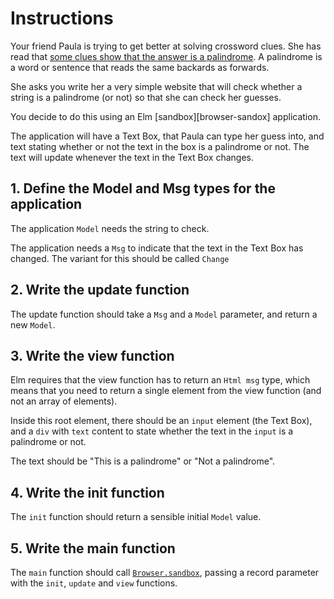 # Instructions

Your friend Paula is trying to get better at solving crossword clues. She has read that [some clues show that the answer is a palindrome][palindrome-crossword-clues].
A palindrome is a word or sentence that reads the same backards as forwards.

She asks you write her a very simple website that will check whether a string is a palindrome (or not) so that she can check her guesses.

You decide to do this using an Elm [sandbox][browser-sandox] application.

The application will have a Text Box, that Paula can type her guess into, and text stating whether or not the text in the box is a palindrome or not.
The text will update whenever the text in the Text Box changes.

## 1. Define the Model and Msg types for the application

The application `Model` needs the string to check.

The application needs a `Msg` to indicate that the text in the Text Box has changed.
The variant for this should be called `Change`

## 2. Write the update function

The update function should take a `Msg` and a `Model` parameter, and return a new `Model`.

## 3. Write the view function

Elm requires that the view function has to return an `Html msg` type, which means that you need to return a single element from the view function (and not an  array of elements).

Inside this root element, there should be an `input` element (the Text Box), and a `div` with `text` content to state whether the text in the `input` is a palindrome or not.

The text should be "This is a palindrome" or "Not a palindrome".

## 4. Write the init function

The `init` function should return a sensible initial `Model` value.

## 5. Write the main function

The `main` function should call [`Browser.sandbox`][browser-sandbox], passing a record parameter with the `init`, `update` and `view` functions.

[palindrome-crossword-clues]: https://www.theguardian.com/crosswords/crossword-blog/2012/nov/01/cryptic-crosswords-beginners-palindromes
[browser-sandbox]: https://package.elm-lang.org/packages/elm/browser/latest/Browser#sandbox
